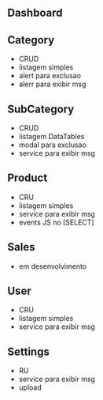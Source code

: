 
## Dashboard


## Category
- CRUD
- listagem simples
- alert para exclusao
- alerr para exibir msg


## SubCategory
- CRUD
- listagem DataTables
- modal para exclusao
- service para exibir msg


## Product
- CRU
- listagem simples
- service para exibir msg
- events JS no [SELECT]

## Sales
- em desenvolvimento


## User
- CRU
- listagem simples
- service para exibir msg


## Settings
- RU
- service para exibir msg
- upload